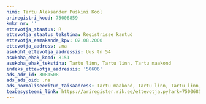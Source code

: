 ```yaml
---
nimi: Tartu Aleksander Puškini Kool
ariregistri_kood: 75006859
kmkr_nr: ''
ettevotja_staatus: R
ettevotja_staatus_tekstina: Registrisse kantud
ettevotja_esmakande_kpv: 02.08.2000
ettevotja_aadress: .na
asukoht_ettevotja_aadressis: Uus tn 54
asukoha_ehak_kood: 8151
asukoha_ehak_tekstina: Tartu linn, Tartu linn, Tartu maakond
indeks_ettevotja_aadressis: '50606'
ads_adr_id: 3081508
ads_ads_oid: .na
ads_normaliseeritud_taisaadress: Tartu maakond, Tartu linn, Tartu linn, Uus tn 54
teabesysteemi_link: https://ariregister.rik.ee/ettevotja.py?ark=75006859&ref=rekvisiidid
---
```

